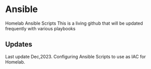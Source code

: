 # Ansible
Homelab Ansible Scripts
This is a living github that will be updated frequently with various playbooks

## Updates
Last update Dec,2023. Configuring Ansible Scripts to use as IAC for Homelab.
